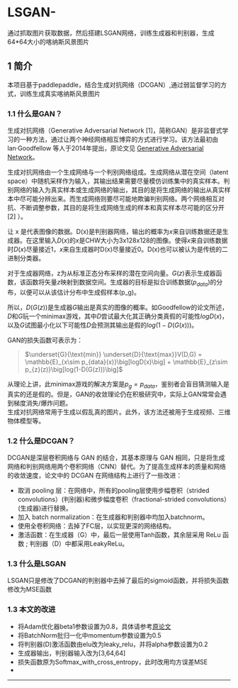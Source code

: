 # LSGAN-
通过抓取图片获取数据，然后搭建LSGAN网络，训练生成器和判别器，生成64*64大小的喀纳斯风景图片
## 1 简介
本项目基于paddlepaddle，结合生成对抗网络（DCGAN）,通过弱监督学习的方式，训练生成真实喀纳斯风景图片

### 1.1 什么是GAN？

生成对抗网络（Generative Adversarial Network [1]，简称GAN）是非监督式学习的一种方法，通过让两个神经网络相互博弈的方式进行学习。该方法最初由 lan·Goodfellow 等人于2014年提出，原论文见 [Generative Adversarial Network](https://arxiv.org/abs/1406.2661)。

  生成对抗网络由一个生成网络与一个判别网络组成。生成网络从潜在空间（latent space）中随机采样作为输入，其输出结果需要尽量模仿训练集中的真实样本。判别网络的输入为真实样本或生成网络的输出，其目的是将生成网络的输出从真实样本中尽可能分辨出来。而生成网络则要尽可能地欺骗判别网络。两个网络相互对抗、不断调整参数，其目的是将生成网络生成的样本和真实样本尽可能的区分开[2] ）。 
  
让 x 是代表图像的数据。D(x)是判别器网络，输出的概率为$x$来自训练数据还是生成器。在这里输入$D(x)$的$x$是CHW大小为3x128x128的图像。使得$x$来自训练数据时$D(x)$尽量接近1，$x$来自生成器时D(x)尽量接近0。D(x)也可以被认为是传统的二进制分类器。

对于生成器网络，z为从标准正态分布采样的潜在空间向量。$G(z)$表示生成器函数，该函数将矢量$z$映射到数据空间。生成器的目标是拟合训练数据($p_{data}$)的分布，以便可以从该估计分布中生成假样本(p_g)。

所以，$D(G(z))$是生成器$G$输出是真实的图像的概率。如Goodfellow的论文所述，$D$和$G$玩一个minimax游戏，其中$D$尝试最大化其正确分类真假的可能性$logD(x)$，以及$G$试图最小化以下可能性$D$会预测其输出是假的$log(1-D(G(x)))$。

GAN的损失函数可表示为：

> $\underset{G}{\text{min}} \underset{D}{\text{max}}V(D,G) = \mathbb{E}_{x\sim p_{data}(x)}\big[logD(x)\big] + \mathbb{E}_{z\sim p_{z}(z)}\big[log(1-D(G(z)))\big]$

从理论上讲，此minimax游戏的解决方案是$p_g = p_{data}$，鉴别者会盲目猜测输入是真实的还是假的。但是，GAN的收敛理论仍在积极研究中，实际上GAN常常会遇到梯度消失/爆炸问题。  
生成对抗网络常用于生成以假乱真的图片。此外，该方法还被用于生成视频、三维物体模型等。


### 1.2 什么是DCGAN？

DCGAN是深层卷积网络与 GAN 的结合，其基本原理与 GAN 相同，只是将生成网络和判别网络用两个卷积网络（CNN）替代。为了提高生成样本的质量和网络的收敛速度，论文中的 DCGAN 在网络结构上进行了一些改进：

 * 取消 pooling 层：在网络中，所有的pooling层使用步幅卷积（strided convolutions）(判别器)和微步幅度卷积（fractional-strided convolutions）(生成器)进行替换。
 * 加入 batch normalization：在生成器和判别器中均加入batchnorm。
 * 使用全卷积网络：去掉了FC层，以实现更深的网络结构。
 * 激活函数：在生成器（G）中，最后一层使用Tanh函数，其余层采用 ReLu 函数 ; 判别器（D）中都采用LeakyReLu。  

 ### 1.3 什么是LSGAN
 LSGAN只是修改了DCGAN的判别器中去掉了最后的sigmoid函数，并将损失函数修改为MSE函数
  ### 1.3 本文的改进
         
   * 将Adam优化器beta1参数设置为0.8，具体请参考[原论文](https://arxiv.org/abs/1412.6980)
   * 将BatchNorm批归一化中momentum参数设置为0.5
   * 将判别器(D)激活函数由elu改为leaky_relu，并将alpha参数设置为0.2
   * 生成器输出，判别器输入改为[3,64,64]
   * 损失函数原为Softmax_with_cross_entropy，此时改用均方误差MSE
   * 
   ---
 
